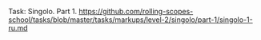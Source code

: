 Task: Singolo. Part 1.
https://github.com/rolling-scopes-school/tasks/blob/master/tasks/markups/level-2/singolo/part-1/singolo-1-ru.md